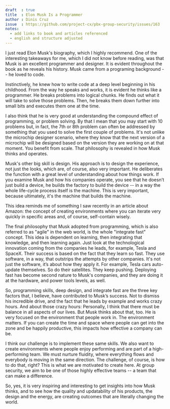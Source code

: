 ```yaml
---
draft  : true
title  : Elon Musk Is a Programmer
author : Dinis Cruz
issue  : https://github.com/project-cx/pbx-group-security/issues/163
notes:
  - add links to book and articles referenced
  - english and structure adjusted
---
```


I just read Elon Musk's biography, which I highly recommend. One of the interesting takeaways for me, which I did not know before reading, was that Musk is an excellent programmer and designer. It is evident throughout the book as he reveals his history. Musk came from a programing background -- he loved to code. 

Instinctively, he knew how to write code at a deep level beginning in his childhood. From the way he speaks and works, it is evident he thinks like a programmer. He breaks problems into logical chunks. He finds out what it will take to solve those problems. Then, he breaks them down further into small bits and executes them one at the time.

I also think that he is very good at understanding the compound effect of programming, or problem solving. By that I mean that you may start with 10 problems but, in fact, the 7th or 8th problem can often be addressed by something that you used to solve the first couple of problems. It's not unlike the microchip designer scenario, where they know that the next version of a microchip will be designed based on the version they are working on at that moment. You benefit from scale. That philosophy is revealed in how Musk thinks and operates.

Musk's other big skill is design. His approach is to design the experience, not just the looks, which are, of course, also very important. He deliberates the function with a great level of understanding about how things work. If you examine Musk and how his companies operate, you see that he doesn’t just build a device, he builds the factory to build the device -- in a way the whole life-cycle process itself is the machine. This is very important, because ultimately, it's the machine that builds the machine. 

This idea reminds me of something I saw recently in an article about Amazon:  the concept of creating environments where you can iterate very quickly in specific areas and, of course, self-contain wisely. 

The final philosophy that Musk adopted from programming, which is also referred to as "agile" in the web world, is the whole "integrate fast" concept. This idea is dependent on learning, then integrating that knowledge, and then learning again. Just look at the technological innovation coming from the companies he leads, for example, Tesla and SpaceX. Their success is based on the fact that they learn so fast. They use software, in a way, that outstrips the attempts by other companies. It's not just the software, it’s about how they apply it. For example, Tesla cars auto-update themselves. So do their satellites. They keep pushing. Deploying fast has become second nature to Musk's companies, and they are doing it at the hardware, and power tools levels, as well.

So, programming skills, deep design, and integrate fast are the three key factors that, I believe, have contributed to Musk’s success. Not to dismiss his incredible drive, and the fact that he leads by example and works crazy hours. And about those crazy hours: Personally, I think that there must be balance in all aspects of our lives. But Musk thinks about that, too. He is very focused on the environment that people work in. The environment matters. If you can create the time and space where people can get into the zone and be happily productive, this impacts how effective a company can be. 

I think our challenge is to implement these same skills. We also want to create environments where people enjoy performing and are part of a high-performing team. We must nurture fluidity, where everything flows and everybody is moving in the same direction. The challenge, of course, is how to do that, right? This is what we are motivated to create here. At group security, we aim to be one of those highly effective teams -- a team that can make a difference.

So, yes, it is very inspiring and interesting to get insights into how Musk thinks, and to see how the quality and updatability of his products, the design and the energy, are creating outcomes that are literally changing the world. 

